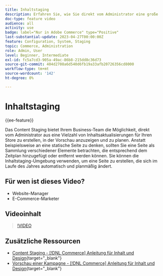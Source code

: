 ```yaml
---
title: Inhaltstaging
description: Erfahren Sie, wie Sie direkt vom Administrator eine große Auswahl an Inhaltsaktualisierungen für Ihren Store erstellen, in der Vorschau anzeigen und planen.
doc-type: feature video
audience: all
activity: use
badge: label="Nur in Adobe Commerce" type="Positive"
last-substantial-update: 2023-04-27T00:00:00Z
feature: Configuration, System, Staging
topic: Commerce, Administration
role: Admin, User
level: Beginner, Intermediate
exl-id: fc5a7cd3-905a-49ac-86b8-215dd8c36d73
source-git-commit: 404d2708a6d540d6fb19a33afb20726356cd8000
workflow-type: tm+mt
source-wordcount: '142'
ht-degree: 0%

---
```


# Inhaltstaging

{{ee-feature}}

Das Content Staging bietet Ihrem Business-Team die Möglichkeit, direkt vom Administrator aus eine Vielzahl von Inhaltsaktualisierungen für Ihren Store zu erstellen, in der Vorschau anzuzeigen und zu planen. Anstatt beispielsweise an eine statische Seite zu denken, sollten Sie eine Seite als Sammlung verschiedener Elemente betrachten, die entsprechend dem Zeitplan hinzugefügt oder entfernt werden können. Sie können die Inhaltstaging-Umgebung verwenden, um eine Seite zu erstellen, die sich im Laufe des Jahres automatisch und planmäßig ändert.

## Für wen ist dieses Video?

- Website-Manager
- E-Commerce-Marketer

## Videoinhalt

>[!VIDEO](https://video.tv.adobe.com/v/343784?quality=12&learn=on)

## Zusätzliche Ressourcen

- [Content Staging - [!DNL Commerce] Anleitung für Inhalt und Design](https://experienceleague.adobe.com/docs/commerce-admin/content-design/staging/content-staging.html){target="_blank"}
- [Vorschau einer Kampagne - [!DNL Commerce] Anleitung für Inhalt und Design](https://experienceleague.adobe.com/docs/commerce-admin/content-design/staging/content-staging-preview.html){target="_blank"}
